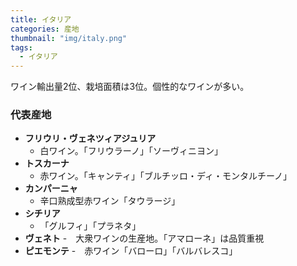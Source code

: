 ```yaml
---
title: イタリア
categories: 産地
thumbnail: "img/italy.png"
tags:
  - イタリア
---
```


ワイン輸出量2位、栽培面積は3位。個性的なワインが多い。

### 代表産地

- **フリウリ・ヴェネツィアジュリア**
  - 白ワイン。「フリウラーノ」「ソーヴィニヨン」
- **トスカーナ**
  - 赤ワイン。「キャンティ」「ブルチッロ・ディ・モンタルチーノ」
- **カンパーニャ**
  - 辛口熟成型赤ワイン「タウラージ」
- **シチリア**
  - 「グルフィ」「プラネタ」
- **ヴェネト**
  -　大衆ワインの生産地。「アマローネ」は品質重視
- **ピエモンテ**
  -　赤ワイン「バローロ」「バルバレスコ」
